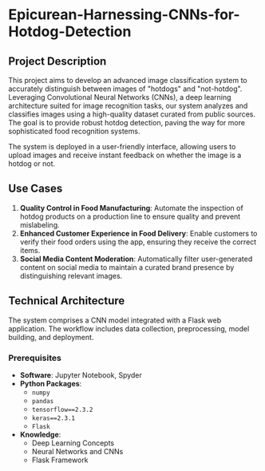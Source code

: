 # Epicurean-Harnessing-CNNs-for-Hotdog-Detection

## Project Description
This project aims to develop an advanced image classification system to accurately distinguish between images of "hotdogs" and "not-hotdog". Leveraging Convolutional Neural Networks (CNNs), a deep learning architecture suited for image recognition tasks, our system analyzes and classifies images using a high-quality dataset curated from public sources. The goal is to provide robust hotdog detection, paving the way for more sophisticated food recognition systems.

The system is deployed in a user-friendly interface, allowing users to upload images and receive instant feedback on whether the image is a hotdog or not.

## Use Cases
1. **Quality Control in Food Manufacturing**: Automate the inspection of hotdog products on a production line to ensure quality and prevent mislabeling.
2. **Enhanced Customer Experience in Food Delivery**: Enable customers to verify their food orders using the app, ensuring they receive the correct items.
3. **Social Media Content Moderation**: Automatically filter user-generated content on social media to maintain a curated brand presence by distinguishing relevant images.

## Technical Architecture
The system comprises a CNN model integrated with a Flask web application. The workflow includes data collection, preprocessing, model building, and deployment.

### Prerequisites
- **Software**: Jupyter Notebook, Spyder
- **Python Packages**:
  - `numpy`
  - `pandas`
  - `tensorflow==2.3.2`
  - `keras==2.3.1`
  - `Flask`
- **Knowledge**:
  - Deep Learning Concepts
  - Neural Networks and CNNs
  - Flask Framework


